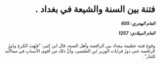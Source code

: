 <h1 dir="rtl">فتنة بين السنة والشيعة في بغداد .</h1>

<h5 dir="rtl">العام الهجري:  655

العام الميلادي: 1257

</h5>

<p dir="rtl">وقوع فتنة عظيمة ببغداد بين الرافضة وأهل السنة، قال ابن كثير: "فنُهِبَ الكرخ ودُورُ الرافضة حتى دورُ قرابات الوزير ابنِ العلقمي، وأنَّ ذلك من أقوى الأسبابِ في ممالأتِه للتتار".</p></br>
